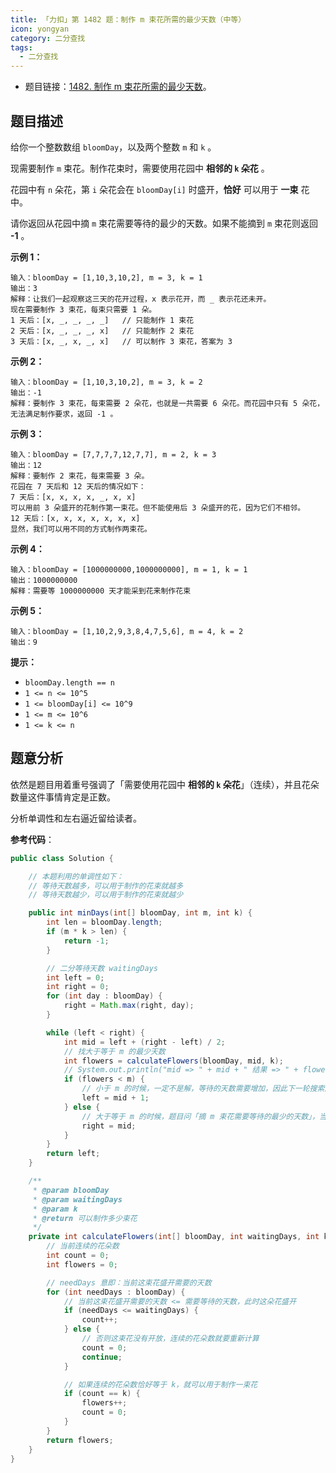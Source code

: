 ```yaml
---
title: 「力扣」第 1482 题：制作 m 束花所需的最少天数（中等）
icon: yongyan
category: 二分查找
tags:
  - 二分查找
---
```


- 题目链接：[1482. 制作 m 束花所需的最少天数](https://leetcode-cn.com/problems/minimum-number-of-days-to-make-m-bouquets/)。

## 题目描述

给你一个整数数组 `bloomDay`，以及两个整数 `m` 和 `k` 。

现需要制作 `m` 束花。制作花束时，需要使用花园中 **相邻的 `k` 朵花** 。

花园中有 `n` 朵花，第 `i` 朵花会在 `bloomDay[i]` 时盛开，**恰好** 可以用于 **一束** 花中。

请你返回从花园中摘 `m` 束花需要等待的最少的天数。如果不能摘到 `m` 束花则返回 **-1** 。

**示例 1：**

```
输入：bloomDay = [1,10,3,10,2], m = 3, k = 1
输出：3
解释：让我们一起观察这三天的花开过程，x 表示花开，而 _ 表示花还未开。
现在需要制作 3 束花，每束只需要 1 朵。
1 天后：[x, _, _, _, _]   // 只能制作 1 束花
2 天后：[x, _, _, _, x]   // 只能制作 2 束花
3 天后：[x, _, x, _, x]   // 可以制作 3 束花，答案为 3
```

**示例 2：**

```
输入：bloomDay = [1,10,3,10,2], m = 3, k = 2
输出：-1
解释：要制作 3 束花，每束需要 2 朵花，也就是一共需要 6 朵花。而花园中只有 5 朵花，无法满足制作要求，返回 -1 。
```

**示例 3：**

```
输入：bloomDay = [7,7,7,7,12,7,7], m = 2, k = 3
输出：12
解释：要制作 2 束花，每束需要 3 朵。
花园在 7 天后和 12 天后的情况如下：
7 天后：[x, x, x, x, _, x, x]
可以用前 3 朵盛开的花制作第一束花。但不能使用后 3 朵盛开的花，因为它们不相邻。
12 天后：[x, x, x, x, x, x, x]
显然，我们可以用不同的方式制作两束花。
```

**示例 4：**

```
输入：bloomDay = [1000000000,1000000000], m = 1, k = 1
输出：1000000000
解释：需要等 1000000000 天才能采到花来制作花束
```

**示例 5：**

```
输入：bloomDay = [1,10,2,9,3,8,4,7,5,6], m = 4, k = 2
输出：9
```

**提示：**

- `bloomDay.length == n`
- `1 <= n <= 10^5`
- `1 <= bloomDay[i] <= 10^9`
- `1 <= m <= 10^6`
- `1 <= k <= n`

## 题意分析

依然是题目用着重号强调了「需要使用花园中 **相邻的 `k` 朵花**」（连续），并且花朵数量这件事情肯定是正数。

分析单调性和左右逼近留给读者。

**参考代码**：

```java
public class Solution {

    // 本题利用的单调性如下：
    // 等待天数越多，可以用于制作的花束就越多
    // 等待天数越少，可以用于制作的花束就越少

    public int minDays(int[] bloomDay, int m, int k) {
        int len = bloomDay.length;
        if (m * k > len) {
            return -1;
        }

        // 二分等待天数 waitingDays
        int left = 0;
        int right = 0;
        for (int day : bloomDay) {
            right = Math.max(right, day);
        }

        while (left < right) {
            int mid = left + (right - left) / 2;
            // 找大于等于 m 的最少天数
            int flowers = calculateFlowers(bloomDay, mid, k);
            // System.out.println("mid => " + mid + " 结果 => " + flowers);
            if (flowers < m) {
                // 小于 m 的时候，一定不是解，等待的天数需要增加，因此下一轮搜索区间是 [mid + 1, right]
                left = mid + 1;
            } else {
                // 大于等于 m 的时候，题目问「摘 m 束花需要等待的最少的天数」，当前有可能是最少的天数，因此下一轮搜索区间是 [left, mid]
                right = mid;
            }
        }
        return left;
    }

    /**
     * @param bloomDay
     * @param waitingDays
     * @param k
     * @return 可以制作多少束花
     */
    private int calculateFlowers(int[] bloomDay, int waitingDays, int k) {
        // 当前连续的花朵数
        int count = 0;
        int flowers = 0;

        // needDays 意即：当前这束花盛开需要的天数
        for (int needDays : bloomDay) {
            // 当前这束花盛开需要的天数 <= 需要等待的天数，此时这朵花盛开
            if (needDays <= waitingDays) {
                count++;
            } else {
                // 否则这束花没有开放，连续的花朵数就要重新计算
                count = 0;
                continue;
            }

            // 如果连续的花朵数恰好等于 k，就可以用于制作一束花
            if (count == k) {
                flowers++;
                count = 0;
            }
        }
        return flowers;
    }
}
```

